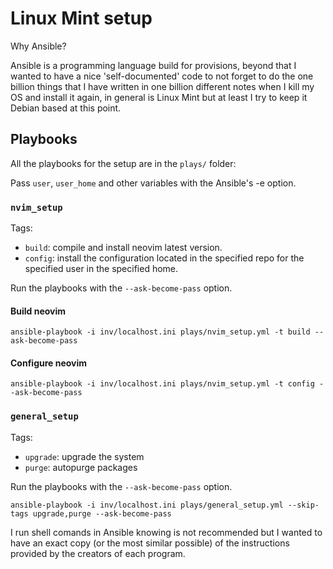 # Linux Mint setup

Why Ansible?

Ansible is a programming language build for provisions, beyond that I wanted
to have a nice 'self-documented' code to not forget to do the one billion things that
I have written in one billion different notes when I kill my OS and
install it again, in general is Linux Mint but at least I try to keep it Debian 
based at this point.

## Playbooks

All the playbooks for the setup are in the `plays/` folder:

Pass `user`, `user_home` and other variables with the Ansible's -e option.

### `nvim_setup`

Tags:
- `build`: compile and install neovim latest version.
- `config`: install the configuration located in the specified repo for the specified user in the specified home.

Run the playbooks with the `--ask-become-pass` option.

#### Build neovim

```terminal
ansible-playbook -i inv/localhost.ini plays/nvim_setup.yml -t build --ask-become-pass
```

#### Configure neovim

```terminal
ansible-playbook -i inv/localhost.ini plays/nvim_setup.yml -t config --ask-become-pass
```

### `general_setup`

Tags:
- `upgrade`: upgrade the system 
- `purge`: autopurge packages

Run the playbooks with the `--ask-become-pass` option.

```terminal
ansible-playbook -i inv/localhost.ini plays/general_setup.yml --skip-tags upgrade,purge --ask-become-pass
```

I run shell comands in Ansible knowing is not recommended but I wanted to have an exact copy (or the most similar possible) of the instructions provided by the creators of each program.
